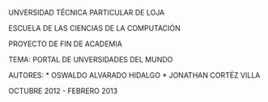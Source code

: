UNVERSIDAD TÉCNICA PARTICULAR DE LOJA

ESCUELA DE LAS CIENCIAS DE LA COMPUTACIÓN

PROYECTO DE FIN DE ACADEMIA



TEMA: PORTAL DE UNVERSIDADES DEL MUNDO

AUTORES:
	* OSWALDO ALVARADO HIDALGO
	* JONATHAN CORTÉZ VILLA

OCTUBRE 2012 - FEBRERO 2013
